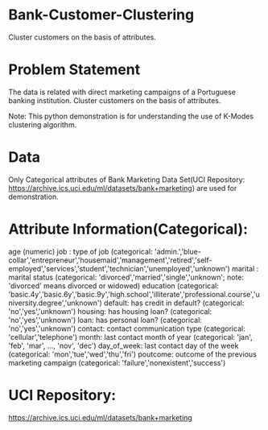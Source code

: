 # Bank-Customer-Clustering
Cluster customers on the basis of attributes.

# Problem Statement
The data is related with direct marketing campaigns of a Portuguese banking institution. Cluster customers on the basis of attributes.

Note: This python demonstration is for understanding the use of K-Modes clustering algorithm.

# Data
Only Categorical attributes of Bank Marketing Data Set(UCI Repository: https://archive.ics.uci.edu/ml/datasets/bank+marketing) are used for demonstration.

# Attribute Information(Categorical):

age (numeric)
job : type of job (categorical: 'admin.','blue-collar','entrepreneur','housemaid','management','retired','self-employed','services','student','technician','unemployed','unknown')
marital : marital status (categorical: 'divorced','married','single','unknown'; note: 'divorced' means divorced or widowed)
education (categorical: 'basic.4y','basic.6y','basic.9y','high.school','illiterate','professional.course','university.degree','unknown')
default: has credit in default? (categorical: 'no','yes','unknown')
housing: has housing loan? (categorical: 'no','yes','unknown')
loan: has personal loan? (categorical: 'no','yes','unknown')
contact: contact communication type (categorical: 'cellular','telephone')
month: last contact month of year (categorical: 'jan', 'feb', 'mar', ..., 'nov', 'dec')
day_of_week: last contact day of the week (categorical: 'mon','tue','wed','thu','fri')
poutcome: outcome of the previous marketing campaign (categorical: 'failure','nonexistent','success')

# UCI Repository: 
https://archive.ics.uci.edu/ml/datasets/bank+marketing
